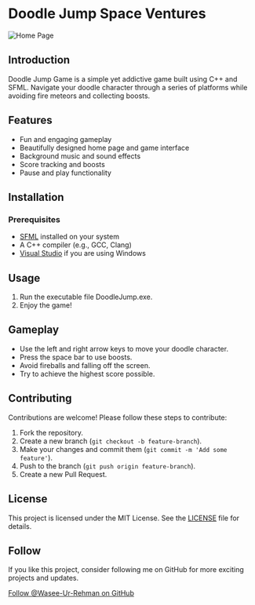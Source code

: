 # Doodle Jump Space Ventures 

![Home Page](https://github.com/Wasee-Ur-Rehman/Doodle-Jump-Space-Ventures-SFML/blob/main/images/CoverPage.png)

## Introduction
Doodle Jump Game is a simple yet addictive game built using C++ and SFML. Navigate your doodle character through a series of platforms while avoiding fire meteors and collecting boosts.

## Features
- Fun and engaging gameplay
- Beautifully designed home page and game interface
- Background music and sound effects
- Score tracking and boosts
- Pause and play functionality

## Installation
### Prerequisites
- [SFML](https://www.sfml-dev.org/download.php) installed on your system
- A C++ compiler (e.g., GCC, Clang)
- [Visual Studio](https://visualstudio.microsoft.com/) if you are using Windows

## Usage
1. Run the executable file DoodleJump.exe.
2. Enjoy the game!

## Gameplay
- Use the left and right arrow keys to move your doodle character.
- Press the space bar to use boosts.
- Avoid fireballs and falling off the screen.
- Try to achieve the highest score possible.

## Contributing
Contributions are welcome! Please follow these steps to contribute:
1. Fork the repository.
2. Create a new branch (`git checkout -b feature-branch`).
3. Make your changes and commit them (`git commit -m 'Add some feature'`).
4. Push to the branch (`git push origin feature-branch`).
5. Create a new Pull Request.

## License
This project is licensed under the MIT License. See the [LICENSE](LICENSE) file for details.

## Follow
If you like this project, consider following me on GitHub for more exciting projects and updates.

[Follow @Wasee-Ur-Rehman on GitHub](https://github.com/Wasee-Ur-Rehman)

